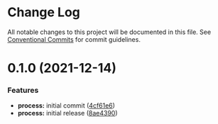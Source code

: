 # Change Log

All notable changes to this project will be documented in this file.
See [Conventional Commits](https://conventionalcommits.org) for commit guidelines.

# 0.1.0 (2021-12-14)


### Features

* **process:** initial commit ([4cf61e6](https://github.com/Effect-TS/process/commit/4cf61e61b45109d1e500be42b7e82585031673af))
* **process:** initial release ([8ae4390](https://github.com/Effect-TS/process/commit/8ae43903654c389bcf76f6e945a175d94286d571))
